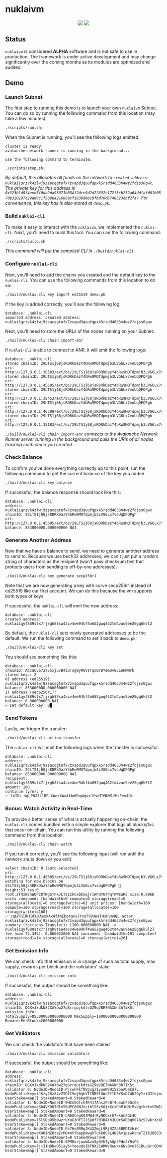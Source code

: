 # nuklaivm

<p align="center">
  <!-- <a href="https://goreportcard.com/report/github.com/Nuklai/nuklaivm"><img src="https://goreportcard.com/badge/github.com/Nuklai/nuklaivm" /></a> -->
  <a href="https://github.com/Nuklai/nuklaivm/actions/workflows/unit-tests.yml"><img src="https://github.com/Nuklai/nuklaivm/actions/workflows/unit-tests.yml/badge.svg" /></a>
  <a href="https://github.com/Nuklai/nuklaivm/actions/workflows/static-analysis.yml"><img src="https://github.com/Nuklai/nuklaivm/actions/workflows/static-analysis.yml/badge.svg" /></a>
</p>

## Status

`nuklaivm` is considered **ALPHA** software and is not safe to use in
production. The framework is under active development and may change
significantly over the coming months as its modules are optimized and
audited.

## Demo

### Launch Subnet

The first step to running this demo is to launch your own `nuklaivm` Subnet. You
can do so by running the following command from this location (may take a few
minutes):

```bash
./scripts/run.sh;
```

When the Subnet is running, you'll see the following logs emitted:

```
cluster is ready!
avalanche-network-runner is running in the background...

use the following command to terminate:

./scripts/stop.sh;
```

_By default, this allocates all funds on the network to `created address: nuklai1qrzvk4zlwj9zsacqgtufx7zvapd3quufqpxk5rsdd4633m4wz2fdjss0gwx`. The private
key for this address is `0x323b1d8f4eed5f0da9da93071b034f2dce9d2d22692c172f3cb252a64ddfafd01b057de320297c29ad0c1f589ea216869cf1938d88c9fbd70d6748323dbf2fa7`.
For convenience, this key has is also stored at `demo.pk`._

### Build `nuklai-cli`

To make it easy to interact with the `nuklaivm`, we implemented the `nuklai-cli`.
Next, you'll need to build this tool. You can use the following command:

```bash
./scripts/build.sh
```

_This command will put the compiled CLI in `./build/nuklai-cli`._

### Configure `nuklai-cli`

Next, you'll need to add the chains you created and the default key to the
`nuklai-cli`. You can use the following commands from this location to do so:

```bash
./build/nuklai-cli key import ed25519 demo.pk
```

If the key is added correctly, you'll see the following log:

```
database: .nuklai-cli
imported address: created address: nuklai1qrzvk4zlwj9zsacqgtufx7zvapd3quufqpxk5rsdd4633m4wz2fdjss0gwx
```

Next, you'll need to store the URLs of the nodes running on your Subnet:

```bash
./build/nuklai-cli chain import-anr
```

If `nuklai-cli` is able to connect to ANR, it will emit the following logs:

```
database: .nuklai-cli
stored chainID: 29LTS1j68jsRDRkDazY4bRw9MQTdpmjb3LVG6Lx7voUqDPQPgh uri: http://127.0.0.1:38583/ext/bc/29LTS1j68jsRDRkDazY4bRw9MQTdpmjb3LVG6Lx7voUqDPQPgh
stored chainID: 29LTS1j68jsRDRkDazY4bRw9MQTdpmjb3LVG6Lx7voUqDPQPgh uri: http://127.0.0.1:45605/ext/bc/29LTS1j68jsRDRkDazY4bRw9MQTdpmjb3LVG6Lx7voUqDPQPgh
stored chainID: 29LTS1j68jsRDRkDazY4bRw9MQTdpmjb3LVG6Lx7voUqDPQPgh uri: http://127.0.0.1:38453/ext/bc/29LTS1j68jsRDRkDazY4bRw9MQTdpmjb3LVG6Lx7voUqDPQPgh
stored chainID: 29LTS1j68jsRDRkDazY4bRw9MQTdpmjb3LVG6Lx7voUqDPQPgh uri: http://127.0.0.1:46509/ext/bc/29LTS1j68jsRDRkDazY4bRw9MQTdpmjb3LVG6Lx7voUqDPQPgh
stored chainID: 29LTS1j68jsRDRkDazY4bRw9MQTdpmjb3LVG6Lx7voUqDPQPgh uri: http://127.0.0.1:35183/ext/bc/29LTS1j68jsRDRkDazY4bRw9MQTdpmjb3LVG6Lx7voUqDPQPgh
```

_`./build/nuklai-cli chain import-anr` connects to the Avalanche Network Runner server running in
the background and pulls the URIs of all nodes tracking each chain you
created._

### Check Balance

To confirm you've done everything correctly up to this point, run the
following command to get the current balance of the key you added:

```bash
./build/nuklai-cli key balance
```

If successful, the balance response should look like this:

```
database: .nuklai-cli
address: nuklai1qrzvk4zlwj9zsacqgtufx7zvapd3quufqpxk5rsdd4633m4wz2fdjss0gwx
chainID: 29LTS1j68jsRDRkDazY4bRw9MQTdpmjb3LVG6Lx7voUqDPQPgh
uri: http://127.0.0.1:45605/ext/bc/29LTS1j68jsRDRkDazY4bRw9MQTdpmjb3LVG6Lx7voUqDPQPgh
balance: 853000000.000000000 NAI
```

### Generate Another Address

Now that we have a balance to send, we need to generate another address to send to. Because
we use bech32 addresses, we can't just put a random string of characters as the recipient
(won't pass checksum test that protects users from sending to off-by-one addresses).

```bash
./build/nuklai-cli key generate secp256r1
```

Note that we are now generating a key with curve secp256r1 instead of ed25519 like our first account. We can do this because the vm supports both types of keys

If successful, the `nuklai-cli` will emit the new address:

```
database: .nuklai-cli
created address: nuklai1qyf889stx7rjrgh8tsa4acv4we94kf4w652gwq462tm4vau9ee20gq6k5l2
```

By default, the `nuklai-cli` sets newly generated addresses to be the default. We run
the following command to set it back to `demo.pk`:

```bash
./build/nuklai-cli key set
```

You should see something like this:

```
database: .nuklai-cli
chainID: Abcauv672Yv5xju7B4iuTsg9yMGVsTqxQYBYemDv8JLeHMWrb
stored keys: 2
0) address (ed25519): nuklai1qrzvk4zlwj9zsacqgtufx7zvapd3quufqpxk5rsdd4633m4wz2fdjss0gwx balance: 853000000.000000000 NAI
1) address (secp256r1): nuklai1qyf889stx7rjrgh8tsa4acv4we94kf4w652gwq462tm4vau9ee20gq6k5l2 balance: 0.000000000 NAI
✔ set default key: 0█
```

### Send Tokens

Lastly, we trigger the transfer:

```bash
./build/nuklai-cli action transfer
```

The `nuklai-cli` will emit the following logs when the transfer is successful:

```
database: .nuklai-cli
address: nuklai1qrzvk4zlwj9zsacqgtufx7zvapd3quufqpxk5rsdd4633m4wz2fdjss0gwx
chainID: 29LTS1j68jsRDRkDazY4bRw9MQTdpmjb3LVG6Lx7voUqDPQPgh
balance: 853000000.000000000 NAI
recipient: nuklai1qyf889stx7rjrgh8tsa4acv4we94kf4w652gwq462tm4vau9ee20gq6k5l2
amount: 100
continue (y/n): y
✅ txID: sqLP8ZJk1BFLXAexkAx4fAmEbg4gvxJYseT99UW1fHsFvm4QL
```

### Bonus: Watch Activity in Real-Time

To provide a better sense of what is actually happening on-chain, the
`nuklai-cli` comes bundled with a simple explorer that logs all blocks/txs that
occur on-chain. You can run this utility by running the following command from
this location:

```bash
./build/nuklai-cli chain watch
```

If you run it correctly, you'll see the following input (will run until the
network shuts down or you exit):

```
select chainID: 0 [auto-selected]
uri: http://127.0.0.1:45605/ext/bc/29LTS1j68jsRDRkDazY4bRw9MQTdpmjb3LVG6Lx7voUqDPQPgh
watching for new blocks on 29LTS1j68jsRDRkDazY4bRw9MQTdpmjb3LVG6Lx7voUqDPQPgh 👀
height:53 txs:0 root:2TRxW2hWUP2DTKgGTPkJLTzzzkCxDESqjriHhdYU7PqTPWEaR5 size:0.09KB units consumed: [bandwidth=0 compute=0 storage(read)=0 storage(allocate)=0 storage(write)=0] unit prices: [bandwidth=100 compute=100 storage(read)=100 storage(allocate)=100 storage(write)=100]
✅ sqLP8ZJk1BFLXAexkAx4fAmEbg4gvxJYseT99UW1fHsFvm4QL actor: nuklai1qrzvk4zlwj9zsacqgtufx7zvapd3quufqpxk5rsdd4633m4wz2fdjss0gwx summary (*actions.Transfer): [100.000000000 NAI -> nuklai1qyf889stx7rjrgh8tsa4acv4we94kf4w652gwq462tm4vau9ee20gq6k5l2] fee (max 72.34%): 0.000023800 NAI consumed: [bandwidth=191 compute=7 storage(read)=14 storage(allocate)=0 storage(write)=26]
```

### Get Emission Info

We can check info that emission is in charge of such as total supply, max supply, rewards per block and the validators' stake

```bash
./build/nuklai-cli emission info
```

If successful, the output should be something like:

```
database: .nuklai-cli
address: nuklai1qrzvk4zlwj9zsacqgtufx7zvapd3quufqpxk5rsdd4633m4wz2fdjss0gwx
chainID: DGXvJxdkNS2XAYpw27qSrrqujkdtsGZ9qVBE7NAXWn3hTiK5t
emission info:
TotalSupply=853000000000000000 MaxSupply=10000000000000000000 RewardsPerBlock=2000000000
```

### Get Validators

We can check the validators that have been staked

```bash
./build/nuklai-cli emission validators
```

If successful, the output should be something like:

```
database: .nuklai-cli
address: nuklai1qrzvk4zlwj9zsacqgtufx7zvapd3quufqpxk5rsdd4633m4wz2fdjss0gwx
chainID: DGXvJxdkNS2XAYpw27qSrrqujkdtsGZ9qVBE7NAXWn3hTiK5t
validator 0: NodeID=NodeID-PjcwhFkf8Vpzgz1yueW59z5YooAUaCd7L NodePublicKey=iJKzy28z84vZ5QfC9wj6ghVTCNR5lOWcEflh5YKxD74b2OyYziOJtbjm4pckxChR UserStake=map[] StakedAmount=0 StakedReward=0
validator 1: NodeID=NodeID-9H2n6dfch4K41TAhszPsBf4uewhF3Gc6x NodePublicKey=oSh4VK9O3dlm56UPC89NJtciblS5zK6jkXcsRhM1HNiMvVgrkrtvS0WIm/Ruznla UserStake=map[] StakedAmount=0 StakedReward=0
validator 2: NodeID=NodeID-LR6ACegK8JMW4rRyNKUxrh7rknn2GL4U NodePublicKey=l5lSOpD5bQwzrUYuG3HfTIJ5p0f7d3B4YhJLQr5AB3qV076z5Jw6rXcXkyGah/9W UserStake=map[] StakedAmount=0 StakedReward=0
validator 3: NodeID=NodeID-Es7Ho8RMgJK4XZmjL9RjRZ2aSBRDTzhiK NodePublicKey=oX40iNZ6taZrMQ4nV7bappkwgXTuXk8CaL4N8AvjpzwUcneTZikJ8BS3zVl/geij UserStake=map[] StakedAmount=0 StakedReward=0
validator 4: NodeID=NodeID-BPMBorjwuWAvo5pQYhTyhQp5PdnJYRsPS NodePublicKey=lj+31HOheO5iay5+YeeudoIbTNX21WMWvRewk+6Nv0vol61RLuGrrODnVSHPFgBm UserStake=map[] StakedAmount=0 StakedReward=0
```
